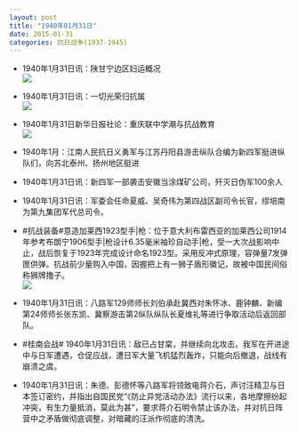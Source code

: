 ```yaml
---
layout: post
title: "1940年01月31日"
date: 2015-01-31
categories: 抗日战争(1937-1945)
---
```


<meta name="referrer" content="no-referrer" />

- 1940年1月31日讯：陕甘宁边区妇运概况 <br/><img src="https://ww1.sinaimg.cn/large/aca367d8jw1eot23q0km8j20ki1j9h44.jpg" />

- 1940年1月31日讯：一切光荣归抗属 <br/><img src="https://ww3.sinaimg.cn/large/aca367d8jw1eot0d8zo3wj20jr112anc.jpg" />

- 1940年1月31日新华日报社论：重庆联中学潮与抗战教育 <br/><img src="https://ww3.sinaimg.cn/large/aca367d8jw1eosymf9lpgj211w0hln3s.jpg" />

- 1940年1月：江南人民抗日义勇军与江苏丹阳县游击纵队合编为新四军挺进纵队们，向苏北泰州、扬州地区挺进 

- 1940年1月31日讯：新四军一部袭击安徽当涂煤矿公司，歼灭日伪军100余人 

- 1940年1月31日讯：军委会任命夏威、吴奇伟为第四战区副司令长官，缪培南为第九集团军代总司令。 

- #抗战装备#意造加莱西1923型手|枪：位于意大利布雷西亚的加莱西公司1914年参考布朗宁1906型手|枪设计6.35毫米袖珍自动手|枪，受一大次战影响中止，战后恢复于1923年完成设计命名1923型。采用反冲式原理，容弹量7发弹匣供弹。抗战前少量购入中国，因握把上有一狮子盾形徽记，故被中国民间俗称狮牌撸子。 <br/><img src="https://ww3.sinaimg.cn/large/aca367d8jw1eosgzy21yjj208c11pwjr.jpg" />

- 1940年1月31日讯：八路军129师师长刘伯承赴冀西对朱怀冰、鹿钟麟、新编第24师师长张东凯、冀察游击第2纵队纵队长夏维礼等进行争取活动后返回部队。 

- #桂南会战# 1940年1月31日讯：敌已占甘棠，并继续向北攻击。我军在开进途中与日军遭遇，仓促应战，遭日军大量飞机猛烈轰炸，只能向后撤退，战线有崩溃之虞。 

- 1940年1月31日讯：朱德、彭德怀等八路军将领致电蒋介石，声讨汪精卫与日本签订密约，并指出自国民党“《防止异党活动办法》流行以来，各地摩擦纷起冲突，有生力量抵消，莫此为甚”，要求蒋介石明令禁止该办法，并对抗日阵营中之矛盾做彻底调整，对暗藏的汪派作彻底的清洗。 

